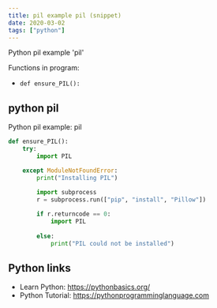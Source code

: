 ```yaml
---
title: pil example pil (snippet)
date: 2020-03-02
tags: ["python"]
---
```

Python pil example 'pil'

Functions in program: 
* `def ensure_PIL():`

## python pil

Python pil example: pil

```python
def ensure_PIL():
    try:
        import PIL

    except ModuleNotFoundError:
        print("Installing PIL")
        
        import subprocess
        r = subprocess.run(["pip", "install", "Pillow"])

        if r.returncode == 0:
            import PIL
            
        else:
            print("PIL could not be installed")

```

## Python links

- Learn Python: https://pythonbasics.org/
- Python Tutorial: https://pythonprogramminglanguage.com
